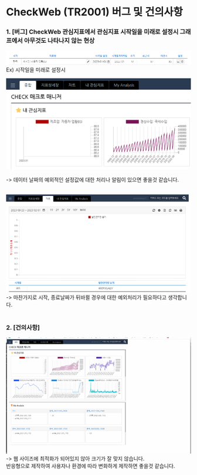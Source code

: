 # CheckWeb (TR2001) 버그 및 건의사항




### 1. [버그] CheckWeb 관심지표에서 관심지표 시작일을 미래로 설정시 그래프에서 아무것도 나타나지 않는 현상 </br>
![이미지](./버그1_이상민.png)</br>
 Ex) 시작일을 미래로 설정시 </br>

![이미지](./버그1_2_이상민.png)</br>

 -> 데이터 날짜의 예외적인 설정값에 대한 처리나 알림이 있으면 좋을것 같습니다.</br></br>

![이미지](./버그1_3_이상민.png)</br>
 -> 마찬가지로 시작, 종료날짜가 뒤바뀔 경우에 대한 예외처리가 필요하다고 생각합니다.</br></br>


### 2. [건의사항]</br>
![이미지](./건의1_이상민_1.png)</br>
 -> 웹 사이즈에 최적화가 되어있지 않아 크기가 잘 맞지 않습니다. </br>
    반응형으로 제작하여 사용자나 환경에 따라 변화하게 제작하면 좋을것 같습니다.




